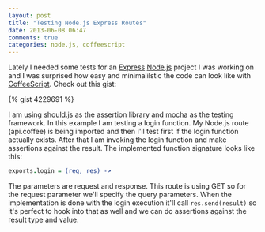 ```yaml
---
layout: post
title: "Testing Node.js Express Routes"
date: 2013-06-08 06:47
comments: true
categories: node.js, coffeescript
---
```


Lately I needed some tests for an [Express](http://expressjs.com/) [Node.js](http://nodejs.org/) project I was working on and I was surprised how easy and minimalilstic the code can look like with [CoffeeScript](http://coffeescript.org). Check out this gist:

{% gist 4229691 %}

I am using [should.js](https://github.com/visionmedia/should.js/) as the assertion library and [mocha](http://visionmedia.github.io/mocha/) as the testing framework. In this example I am testing a login function. My Node.js route (api.coffee) is being imported and then I'll test first if the login function actually exists. After that I am invoking the login function and make assertions against the result. The implemented function signature looks like this:

``` coffeescript
exports.login = (req, res) ->
```

The parameters are request and response. This route is using GET so for the request parameter we'll specify the query parameters.
When the implementation is done with the login execution it'll call `res.send(result)` so it's perfect to hook into that as well and we can do assertions against the result type and value.